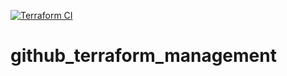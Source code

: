 [![Terraform CI](https://github.com/erasmolpaorg/github_terraform_management/actions/workflows/tf-ci.yaml/badge.svg)](https://github.com/erasmolpaorg/github_terraform_management/actions/workflows/tf-ci.yaml)

# github_terraform_management
